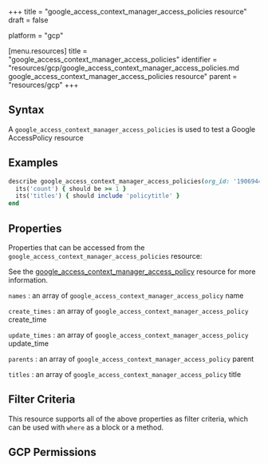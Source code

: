 +++
title = "google_access_context_manager_access_policies resource"
draft = false

platform = "gcp"

[menu.resources]
    title = "google_access_context_manager_access_policies"
    identifier = "resources/gcp/google_access_context_manager_access_policies.md google_access_context_manager_access_policies resource"
    parent = "resources/gcp"
+++

## Syntax

A `google_access_context_manager_access_policies` is used to test a Google AccessPolicy resource

## Examples

```ruby
describe google_access_context_manager_access_policies(org_id: '190694428152') do
  its('count') { should be >= 1 }
  its('titles') { should include 'policytitle' }
end
```

## Properties

Properties that can be accessed from the `google_access_context_manager_access_policies` resource:

See the [google_access_context_manager_access_policy](/resources/google_access_context_manager_access_policy/#properties) resource for more information.

`names`
: an array of `google_access_context_manager_access_policy` name

`create_times`
: an array of `google_access_context_manager_access_policy` create_time

`update_times`
: an array of `google_access_context_manager_access_policy` update_time

`parents`
: an array of `google_access_context_manager_access_policy` parent

`titles`
: an array of `google_access_context_manager_access_policy` title

## Filter Criteria

This resource supports all of the above properties as filter criteria, which can be used
with `where` as a block or a method.

## GCP Permissions
